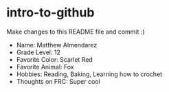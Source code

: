 # intro-to-github
Make changes to this README file and commit :)

- Name: Matthew Almendarez
- Grade Level: 12
- Favorite Color: Scarlet Red
- Favorite Animal: Fox
- Hobbies: Reading, Baking, Learning how to crochet
- Thoughts on FRC: Super cool
